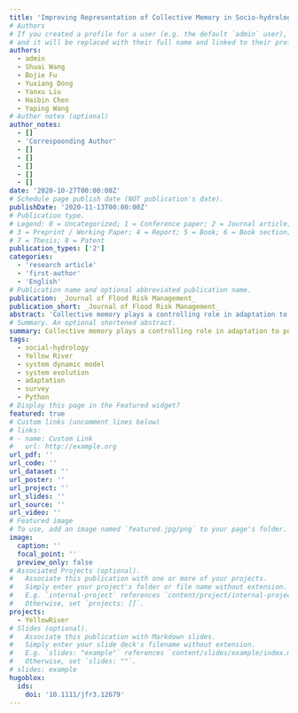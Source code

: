 ```yaml
---
title: 'Improving Representation of Collective Memory in Socio-hydrological Models and New Insights into Flood Risk Management'
# Authors
# If you created a profile for a user (e.g. the default `admin` user), write the username (folder name) here
# and it will be replaced with their full name and linked to their profile.
authors:
  - admin
  - Shuai Wang
  - Bojie Fu
  - Yuxiang Dong
  - Yanxu Liu
  - Haibin Chen
  - Yaping Wang
# Author notes (optional)
author_notes:
  - []
  - 'Correspoonding Author'
  - []
  - []
  - []
  - []
  - []
date: '2020-10-27T00:00:00Z'
# Schedule page publish date (NOT publication's date).
publishDate: '2020-11-13T00:00:00Z'
# Publication type.
# Legend: 0 = Uncategorized; 1 = Conference paper; 2 = Journal article;
# 3 = Preprint / Working Paper; 4 = Report; 5 = Book; 6 = Book section;
# 7 = Thesis; 8 = Patent
publication_types: ['2']
categories:
  - 'research article'
  - 'first-author'
  - 'English'
# Publication name and optional abbreviated publication name.
publication: _Journal of Flood Risk Management_
publication_short: _Journal of Flood Risk Management_
abstract: 'Collective memory plays a controlling role in adaptation to potential flood risks, by learning from past disasters. However, with little quantitative empirical data, previous socio-hydrological models have conceptualized the decaying process of flood memory in an oversimple approach. Here, based on survey data of 683 respondents on Ningxia Floodplain, we confirmed that flood memory decays overtime via two channels: oral communication (communicative memory) and physical recording of information (cultural memory). Using the Universal Decay Model (UDM) proposed by previous researchers provides better fitting of results to the decay of flooding memory (adjusted R2 coefficient are 0.97, 0.90, 0.95 when data of all, rural or urban respondents used, respectively) compared with the original exponential model (adjusted R2 coefficient are 0.91, 0.74, 0.59, corresponding). Then, significantly reduced losses for the same flood sequence predicted by integrating the UDM into a sociohydrological model by 16% and the differences between different clusters (urban and rural respondents) can even reach 22.81%. These differences suggest that previous socio-hydrological models have been too simplistic in their conceptualizations of decaying processes associated with collective memory, which may have limited deeper insights into flood risk management.'
# Summary. An optional shortened abstract.
summary: Collective memory plays a controlling role in adaptation to potential flood risks, by learning from past disasters. Based on survey data, we suggest that using the Universal Decay Model (UDM) proposed by previous researchers provides better fitting results for the decay of flooding memory. 
tags: 
  - social-hydrology
  - Yellow River
  - system dynamic model
  - system evolution
  - adaptation
  - survey
  - Python
# Display this page in the Featured widget?
featured: true
# Custom links (uncomment lines below)
# links:
# - name: Custom Link
#   url: http://example.org
url_pdf: ''
url_code: ''
url_dataset: ''
url_poster: ''
url_project: ''
url_slides: ''
url_source: ''
url_video: ''
# Featured image
# To use, add an image named `featured.jpg/png` to your page's folder.
image:
  caption: ''
  focal_point: ''
  preview_only: false
# Associated Projects (optional).
#   Associate this publication with one or more of your projects.
#   Simply enter your project's folder or file name without extension.
#   E.g. `internal-project` references `content/project/internal-project/index.md`.
#   Otherwise, set `projects: []`.
projects:
  - YellowRiver
# Slides (optional).
#   Associate this publication with Markdown slides.
#   Simply enter your slide deck's filename without extension.
#   E.g. `slides: "example"` references `content/slides/example/index.md`.
#   Otherwise, set `slides: ""`.
# slides: example
hugoblox:
  ids:
    doi: '10.1111/jfr3.12679'
---
```

